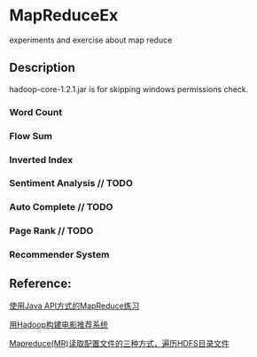 # MapReduceEx
experiments and exercise about map reduce

## Description
hadoop-core-1.2.1.jar is for skipping windows permissions check.

### Word Count

### Flow Sum

### Inverted Index

### Sentiment Analysis // TODO

### Auto Complete // TODO

### Page Rank // TODO

### Recommender System

## Reference:
[使用Java API方式的MapReduce练习](https://www.cnblogs.com/frx9527/p/hadoopMR.html)

[用Hadoop构建电影推荐系统](https://www.cnblogs.com/xuxian/p/4122898.html)

[Mapreduce(MR)读取配置文件的三种方式，遍历HDFS目录文件](https://blog.csdn.net/iboyman/article/details/79539549)
